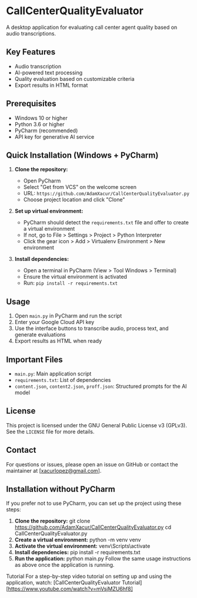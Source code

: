 # CallCenterQualityEvaluator

A desktop application for evaluating call center agent quality based on audio transcriptions.

## Key Features

- Audio transcription
- AI-powered text processing
- Quality evaluation based on customizable criteria
- Export results in HTML format

## Prerequisites

- Windows 10 or higher
- Python 3.6 or higher
- PyCharm (recommended)
- API key for generative AI service

## Quick Installation (Windows + PyCharm)

1. **Clone the repository:**
   - Open PyCharm
   - Select "Get from VCS" on the welcome screen
   - URL: `https://github.com/AdamXacur/CallCenterQualityEvaluator.py`
   - Choose project location and click "Clone"

2. **Set up virtual environment:**
   - PyCharm should detect the `requirements.txt` file and offer to create a virtual environment
   - If not, go to File > Settings > Project > Python Interpreter
   - Click the gear icon > Add > Virtualenv Environment > New environment

3. **Install dependencies:**
   - Open a terminal in PyCharm (View > Tool Windows > Terminal)
   - Ensure the virtual environment is activated
   - Run: `pip install -r requirements.txt`

## Usage

1. Open `main.py` in PyCharm and run the script
2. Enter your Google Cloud API key
3. Use the interface buttons to transcribe audio, process text, and generate evaluations
4. Export results as HTML when ready

## Important Files

- `main.py`: Main application script
- `requirements.txt`: List of dependencies
- `content.json`, `content2.json`, `proff.json`: Structured prompts for the AI model

## License

This project is licensed under the GNU General Public License v3 (GPLv3). See the `LICENSE` file for more details.

## Contact

For questions or issues, please open an issue on GitHub or contact the maintainer at [xacurlopez@gmail.com].

## Installation without PyCharm

If you prefer not to use PyCharm, you can set up the project using these steps:

1. **Clone the repository:**
   git clone https://github.com/AdamXacur/CallCenterQualityEvaluator.py
cd CallCenterQualityEvaluator.py
2. **Create a virtual environment:**
   python -m venv venv
3. **Activate the virtual environment:**
   venv\Scripts\activate
4. **Install dependencies:**
   pip install -r requirements.txt
5. **Run the application:**
   python main.py
Follow the same usage instructions as above once the application is running.

Tutorial
For a step-by-step video tutorial on setting up and using the application, watch: [CallCenterQualityEvaluator Tutorial][https://www.youtube.com/watch?v=mVsjMZU6hf8]
